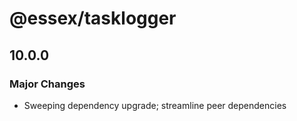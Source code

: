 # @essex/tasklogger

## 10.0.0

### Major Changes

- Sweeping dependency upgrade; streamline peer dependencies
